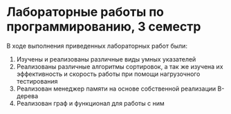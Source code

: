 # Лабораторные работы по программированию, 3 семестр
В ходе выполнения приведенных лабораторных работ были:
1. Изучены и реализованы различные виды умных указателей
2. Реализованы различные алгоритмы сортировок, а так же изучена их эффективность и скорость работы при помощи нагрузочного тестирования
3. Реализован менеджер памяти на основе собственной реализации В-дерева
4. Реализован граф и функционал для работы с ним
